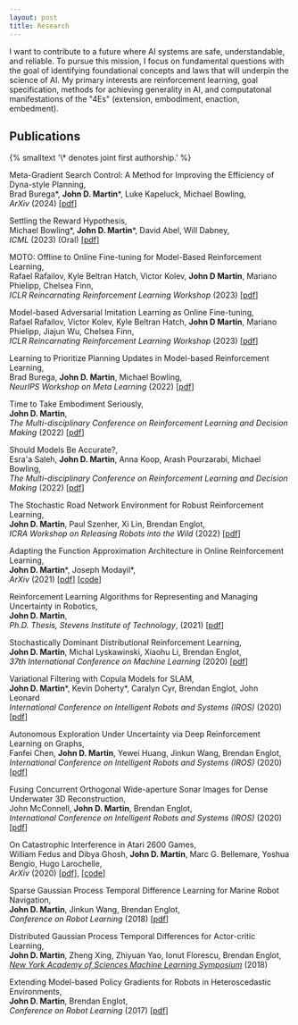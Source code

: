 ```yaml
---
layout: post
title: Research
---
```

I want to contribute to a future where AI systems are safe, understandable, and reliable.
To pursue this mission, I focus on fundamental questions with the goal of identifying foundational concepts and laws that will underpin the science of AI.
My primary interests are reinforcement learning, goal specification, methods for achieving generality in AI, and computatonal manifestations of the "4Es" (extension, embodiment, enaction, embedment).


<h2 class="content-listing-header sans">Publications</h2>
{% smalltext '\* denotes joint first authorship.' %}

Meta-Gradient Search Control: A Method for Improving the Efficiency of Dyna-style Planning,  
Brad Burega\*, **John D. Martin**\*, Luke Kapeluck, Michael Bowling,  
*ArXiv* (2024) [[pdf](https://arxiv.org/pdf/2406.19561)] 

Settling the Reward Hypothesis,  
Michael Bowling\*, **John D. Martin**\*, David Abel, Will Dabney,  
*ICML* (2023) (Oral) [[pdf](https://arxiv.org/pdf/2212.10420.pdf)] 

MOTO: Offline to Online Fine-tuning for Model-Based Reinforcement Learning,  
Rafael Rafailov, Kyle Beltran Hatch, Victor Kolev, **John D Martin**, Mariano Phielipp, Chelsea Finn,  
*ICLR Reincarnating Reinforcement Learning Workshop* (2023) [[pdf](https://openreview.net/pdf?id=cH8XVu9hUV)]

Model-based Adversarial Imitation Learning as Online Fine-tuning,  
Rafael Rafailov, Victor Kolev, Kyle Beltran Hatch, **John D Martin**, Mariano Phielipp, Jiajun Wu, Chelsea Finn,  
*ICLR Reincarnating Reinforcement Learning Workshop* (2023) [[pdf](https://openreview.net/pdf?id=QPajRB7ISyB)]

Learning to Prioritize Planning Updates in Model-based Reinforcement Learning,  
Brad Burega, **John D. Martin**, Michael Bowling,  
*NeurIPS Workshop on Meta Learning* (2022) [[pdf](https://openreview.net/pdf?id=uR7ePjeB6z)]

Time to Take Embodiment Seriously,  
**John D. Martin**,  
*The Multi-disciplinary Conference on Reinforcement Learning and Decision Making* (2022) [[pdf](/assets/papers/2022_rldm_agency_workshop.pdf)]

Should Models Be Accurate?,  
Esra'a Saleh, **John D. Martin**, Anna Koop, Arash Pourzarabi, Michael Bowling,  
*The Multi-disciplinary Conference on Reinforcement Learning and Decision Making* (2022) [[pdf](https://arxiv.org/pdf/2205.10736.pdf)]

The Stochastic Road Network Environment for Robust Reinforcement Learning,  
**John D. Martin**, Paul Szenher, Xi Lin, Brendan Englot,   
*ICRA Workshop on Releasing Robots into the Wild* (2022) [[pdf](/assets/papers/2022_icra_workshop_srn.pdf)]

Adapting the Function Approximation Architecture in Online Reinforcement Learning,  
**John D. Martin**\*,  Joseph Modayil\*,  
*ArXiv* (2021) [[pdf](https://arxiv.org/pdf/2106.09776)] [[code](https://github.com/jdmartin86/frogseye)]

Reinforcement Learning Algorithms for Representing and Managing Uncertainty in Robotics,  
**John D. Martin**,  
*Ph.D. Thesis, Stevens Institute of Technology*, (2021) [[pdf](/assets/papers/2021_dissertation.pdf)]

Stochastically Dominant Distributional Reinforcement Learning,  
**John D. Martin**,  Michal Lyskawinski, Xiaohu Li, Brendan Englot,  
*37th International Conference on Machine Learning* (2020) [[pdf](https://arxiv.org/abs/1905.07318)]

Variational Filtering with Copula Models for SLAM,  
**John D. Martin**\*, Kevin Doherty\*, Caralyn Cyr, Brendan Englot, John Leonard  
*International Conference on Intelligent Robots and Systems (IROS)* (2020) [[pdf](https://arxiv.org/pdf/2008.00504.pdf)]

Autonomous Exploration Under Uncertainty via Deep Reinforcement Learning on Graphs,  
Fanfei Chen, **John D. Martin**, Yewei Huang, Jinkun Wang, Brendan Englot,  
*International Conference on Intelligent Robots and Systems (IROS)* (2020) [[pdf](https://arxiv.org/pdf/2007.12640.pdf)]

Fusing Concurrent Orthogonal Wide-aperture Sonar Images for Dense Underwater 3D Reconstruction,  
John McConnell, **John D. Martin**, Brendan Englot,  
*International Conference on Intelligent Robots and Systems (IROS)* (2020) [[pdf](https://arxiv.org/pdf/2007.10407.pdf)]

On Catastrophic Interference in Atari 2600 Games,  
William Fedus and Dibya Ghosh, **John D. Martin**, Marc G. Bellemare, Yoshua Bengio, Hugo Larochelle,  
*ArXiv* (2020) [[pdf](https://arxiv.org/abs/2002.12499)], [[code](https://github.com/google-research/google-research/tree/master/memento)]

Sparse Gaussian Process Temporal Difference Learning for Marine Robot Navigation,  
**John D. Martin**, Jinkun Wang, Brendan Englot,  
*Conference on Robot Learning* (2018) [[pdf](http://proceedings.mlr.press/v87/martin18a/martin18a.pdf)]

Distributed Gaussian Process Temporal Differences for Actor-critic Learning,  
**John D. Martin**, Zheng Xing, Zhiyuan Yao, Ionut Florescu, Brendan Englot,  
[*New York Academy of Sciences Machine Learning Symposium*](https://www.nyas.org/events/2018/12th-annual-machine-learning-symposium/?tab=description) (2018) 

Extending Model-based Policy Gradients for Robots in Heteroscedastic Environments,  
**John D. Martin**, Brendan Englot,  
*Conference on Robot Learning* (2017) [[pdf](http://proceedings.mlr.press/v78/martin17a/martin17a.pdf)]